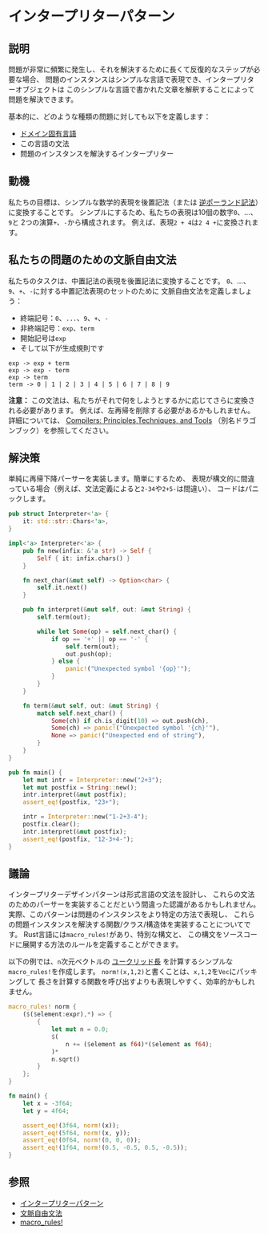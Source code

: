 # インタープリターパターン

## 説明

問題が非常に頻繁に発生し、それを解決するために長くて反復的なステップが必要な場合、
問題のインスタンスはシンプルな言語で表現でき、インタープリターオブジェクトは
このシンプルな言語で書かれた文章を解釈することによって問題を解決できます。

基本的に、どのような種類の問題に対しても以下を定義します：

- [ドメイン固有言語](https://en.wikipedia.org/wiki/Domain-specific_language)
- この言語の文法
- 問題のインスタンスを解決するインタープリター

## 動機

私たちの目標は、シンプルな数学的表現を後置記法（または
[逆ポーランド記法](https://en.wikipedia.org/wiki/Reverse_Polish_notation)）に変換することです。
シンプルにするため、私たちの表現は10個の数字`0`、...、`9`と
2つの演算`+`、`-`から構成されます。 例えば、表現`2 + 4`は`2 4 +`に変換されます。

## 私たちの問題のための文脈自由文法

私たちのタスクは、中置記法の表現を後置記法に変換することです。
`0`、...、`9`、`+`、`-`に対する中置記法表現のセットのために
文脈自由文法を定義しましょう：

- 終端記号：`0`、`...`、`9`、`+`、`-`
- 非終端記号：`exp`、`term`
- 開始記号は`exp`
- そして以下が生成規則です

```ignore
exp -> exp + term
exp -> exp - term
exp -> term
term -> 0 | 1 | 2 | 3 | 4 | 5 | 6 | 7 | 8 | 9
```

**注意：**
この文法は、私たちがそれで何をしようとするかに応じてさらに変換される必要があります。
例えば、左再帰を削除する必要があるかもしれません。詳細については、
[Compilers: Principles,Techniques, and Tools](https://en.wikipedia.org/wiki/Compilers:_Principles,_Techniques,_and_Tools)
（別名ドラゴンブック）を参照してください。

## 解決策

単純に再帰下降パーサーを実装します。簡単にするため、
表現が構文的に間違っている場合（例えば、文法定義によると`2-34`や`2+5-`は間違い）、
コードはパニックします。

```rust
pub struct Interpreter<'a> {
    it: std::str::Chars<'a>,
}

impl<'a> Interpreter<'a> {
    pub fn new(infix: &'a str) -> Self {
        Self { it: infix.chars() }
    }

    fn next_char(&mut self) -> Option<char> {
        self.it.next()
    }

    pub fn interpret(&mut self, out: &mut String) {
        self.term(out);

        while let Some(op) = self.next_char() {
            if op == '+' || op == '-' {
                self.term(out);
                out.push(op);
            } else {
                panic!("Unexpected symbol '{op}'");
            }
        }
    }

    fn term(&mut self, out: &mut String) {
        match self.next_char() {
            Some(ch) if ch.is_digit(10) => out.push(ch),
            Some(ch) => panic!("Unexpected symbol '{ch}'"),
            None => panic!("Unexpected end of string"),
        }
    }
}

pub fn main() {
    let mut intr = Interpreter::new("2+3");
    let mut postfix = String::new();
    intr.interpret(&mut postfix);
    assert_eq!(postfix, "23+");

    intr = Interpreter::new("1-2+3-4");
    postfix.clear();
    intr.interpret(&mut postfix);
    assert_eq!(postfix, "12-3+4-");
}
```

## 議論

インタープリターデザインパターンは形式言語の文法を設計し、
これらの文法のためのパーサーを実装することだという間違った認識があるかもしれません。
実際、このパターンは問題のインスタンスをより特定の方法で表現し、
これらの問題インスタンスを解決する関数/クラス/構造体を実装することについてです。
Rust言語には`macro_rules!`があり、特別な構文と、
この構文をソースコードに展開する方法のルールを定義することができます。

以下の例では、`n`次元ベクトルの
[ユークリッド長](https://en.wikipedia.org/wiki/Euclidean_distance)
を計算するシンプルな`macro_rules!`を作成します。
`norm!(x,1,2)`と書くことは、`x,1,2`を`Vec`にパッキングして
長さを計算する関数を呼び出すよりも表現しやすく、効率的かもしれません。

```rust
macro_rules! norm {
    ($($element:expr),*) => {
        {
            let mut n = 0.0;
            $(
                n += ($element as f64)*($element as f64);
            )*
            n.sqrt()
        }
    };
}

fn main() {
    let x = -3f64;
    let y = 4f64;

    assert_eq!(3f64, norm!(x));
    assert_eq!(5f64, norm!(x, y));
    assert_eq!(0f64, norm!(0, 0, 0));
    assert_eq!(1f64, norm!(0.5, -0.5, 0.5, -0.5));
}
```

## 参照

- [インタープリターパターン](https://en.wikipedia.org/wiki/Interpreter_pattern)
- [文脈自由文法](https://en.wikipedia.org/wiki/Context-free_grammar)
- [macro_rules!](https://doc.rust-lang.org/rust-by-example/macros.html)
